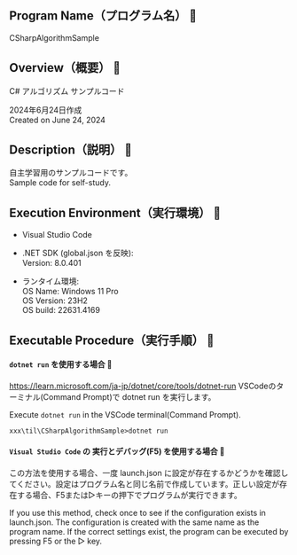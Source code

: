 ## Program Name（プログラム名） 👻
CSharpAlgorithmSample

## Overview（概要） 👻
C# アルゴリズム サンプルコード<br>

2024年6月24日作成<br>
Created on June 24, 2024

## Description（説明） 👻
自主学習用のサンプルコードです。<br>
Sample code for self-study.

## Execution Environment（実行環境） 👻
* Visual Studio Code <br>
* .NET SDK (global.json を反映):<br>
Version:   8.0.401<br>

* ランタイム環境:<br>
 OS Name:     Windows 11 Pro<br>
 OS Version:  23H2<br>
 OS build:    22631.4169<br>

## Executable Procedure（実行手順） 👻

#### `dotnet run` を使用する場合 🌟

https://learn.microsoft.com/ja-jp/dotnet/core/tools/dotnet-run
VSCodeのターミナル(Command Prompt)で dotnet run を実行します。

Execute `dotnet run` in the VSCode terminal(Command Prompt).

```
xxx\til\CSharpAlgorithmSample>dotnet run
```

#### `Visual Studio Code` の 実行とデバッグ(F5) を使用する場合 🌟

この方法を使用する場合、一度 launch.json に設定が存在するかどうかを確認してください。設定はプログラム名と同じ名前で作成しています。正しい設定が存在する場合、F5または▷キーの押下でプログラムが実行できます。

If you use this method, check once to see if the configuration exists in launch.json.
The configuration is created with the same name as the program name.
If the correct settings exist, the program can be executed by pressing F5 or the ▷ key.
